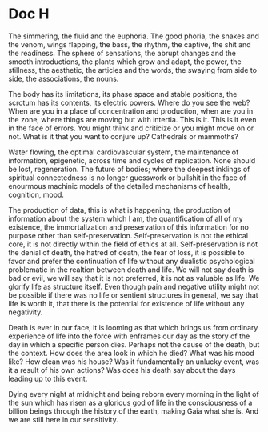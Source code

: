 # Doc H

The simmering, the fluid and the euphoria. The good phoria, the snakes and the venom, wings flapping,
the bass, the rhythm, the captive, the shit and the readiness. The sphere of sensations, the abrupt
changes and the smooth introductions, the plants which grow and adapt, the power, the stillness, the
aesthetic, the articles and the words, the swaying from side to side, the associations, the nouns.

The body has its limitations, its phase space and stable positions, the scrotum has its contents, its
electric powers. Where do you see the web? When are you in a place of concentration and production,
when are you in the zone, where things are moving but with intertia. This is it. This is it even in
the face of errors. You might think and criticize or you might move on or not. What is it that you
want to conjure up? Cathedrals or mammoths?

Water flowing, the optimal cardiovascular system, the maintenance of information, epigenetic, across
time and cycles of replication. None should be lost, regeneration. The future of bodies; where the
deepest inklings of spiritual connectedness is no longer guesswork or bullshit in the face of enourmous
machinic models of the detailed mechanisms of health, cognition, mood.

The production of data, this is what is happening, the production of information about the system which
I am, the quantification of all of my existence, the immortalization and preservation of this information
for no purpose other than self-preservation. Self-preservation is not the ethical core, it is not directly
within the field of ethics at all. Self-preservation is not the denial of death, the hatred of death, the
fear of loss, it is possible to favor and prefer the continuation of life without any dualistic psychological
problematic in the realtion between death and life. We will not say death is bad or evil, we will say that
it is not preferred, it is not as valuable as life. We glorify life as structure itself. Even though pain and
negative utility might not be possible if there was no life or sentient structures in general, we say that
life is worth it, that there is the potential for existence of life without any negativity.

Death is ever in our face, it is looming as that which brings us from ordinary experience of life into the
force with enframes our day as the story of the day in which a specific person dies. Perhaps not the cause
of the death, but the context. How does the area look in which he died? What was his mood like? How clean
was his house? Was it fundamentally an unlucky event, was it a result of his own actions? Was does his
death say about the days leading up to this event.

Dying every night at midnight and being reborn every morning in the light of the sun which has risen as a
glorious god of life in the consciousness of a billion beings through the history of the earth, making Gaia
what she is. And we are still here in our sensitivity.